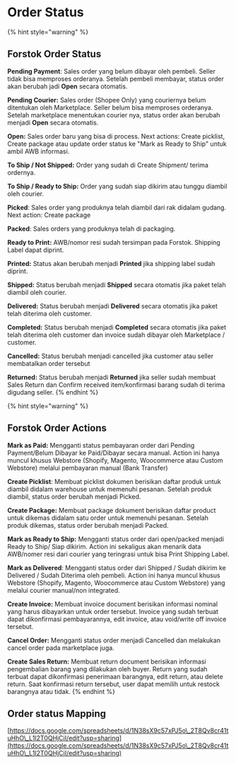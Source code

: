 # Order Status

{% hint style="warning" %}
## Forstok Order Status

**Pending Payment**:  Sales order yang belum dibayar oleh pembeli. Seller tidak bisa memproses orderanya. Setelah pembeli membayar, status order akan berubah jadi **Open** secara otomatis.

**Pending Courier:** Sales order (Shopee Only) yang couriernya belum ditentukan oleh Marketplace. Seller belum bisa memproses orderanya. Setelah marketplace menentukan courier nya, status order akan berubah menjadi **Open** secara otomatis.

**Open:** Sales order baru yang bisa di process. Next actions: Create picklist, Create package atau update order status ke "Mark as Ready to Ship" untuk ambil AWB informasi.&#x20;

**To Ship / Not Shipped:**  Order yang sudah di Create Shipment/ terima ordernya.

**To Ship / Ready to Ship:** Order yang sudah siap dikirim atau tunggu diambil oleh courier.&#x20;

**Picked**: Sales order yang produknya telah diambil dari rak didalam gudang. Next action: Create package

**Packed**: Sales orders yang produknya telah di packaging. &#x20;

**Ready to Print:** AWB/nomor resi sudah tersimpan pada Forstok. Shipping Label dapat diprint.

**Printed:** Status akan berubah menjadi **Printed** jika shipping label sudah diprint.

**Shipped:** Status berubah menjadi **Shipped** secara otomatis jika paket telah diambil oleh courier. &#x20;

**Delivered:** Status berubah menjadi **Delivered** secara otomatis jika paket telah diterima oleh customer.

**Completed:** Status berubah menjadi **Completed** secara otomatis jika paket telah diterima oleh customer dan invoice sudah dibayar oleh Marketplace / customer.

**Cancelled:** Status berubah menjadi cancelled jika customer atau seller membatalkan order tersebut

**Returned:** Status berubah menjadi **Returned** jika seller sudah membuat Sales Return dan Confirm received item/konfirmasi barang sudah di terima digudang seller.
{% endhint %}

{% hint style="warning" %}
## Forstok Order Actions

**Mark as Paid:** Mengganti status pembayaran order dari Pending Payment/Belum Dibayar ke Paid/Dibayar secara manual. Action ini hanya muncul khusus Webstore (Shopify, Magento, Woocommerce atau Custom Webstore) melalui pembayaran manual (Bank Transfer)

**Create Picklist**:  Membuat picklist dokumen berisikan daftar produk untuk diambil didalam warehouse untuk memenuhi pesanan. Setelah produk diambil, status order berubah menjadi Picked.

**Create Package:** Membuat package dokument berisikan daftar product untuk dikemas didalam satu order untuk memenuhi pesanan. Setelah produk dikemas, status order berubah menjadi Packed.&#x20;

**Mark as Ready to Ship:** Mengganti status order dari open/packed menjadi Ready to Ship/ Siap dikirim. Action ini sekaligus akan menarik data AWB/nomer resi dari courier yang teringrasi untuk bisa Print Shipping Label.

**Mark as Delivered**:  Mengganti status order dari Shipped / Sudah dikirim ke Delivered / Sudah Diterima oleh pembeli. Action ini hanya muncul khusus Webstore (Shopify, Magento, Woocommerce atau Custom Webstore) yang melalui courier manual/non integrated.

**Create Invoice:** Membuat invoice document berisikan informasi nominal yang harus dibayarkan untuk order tersebut. Invoice yang sudah terbuat dapat dikonfirmasi pembayarannya, edit invoice, atau void/write off invoice tersebut.

**Cancel Order:**  Mengganti status order menjadi Cancelled dan melakukan cancel order pada marketplace juga.

**Create Sales Return:**  Membuat return document berisikan informasi pengembalian barang yang dilakukan oleh buyer. Return yang sudah terbuat dapat dikonfirmasi penerimaan barangnya, edit return, atau delete return. Saat konfirmasi return tersebut, user dapat memilih untuk restock barangnya atau tidak.
{% endhint %}

## Order status Mapping

[https://docs.google.com/spreadsheets/d/1N38sX9c57xPJ5o\_2T8Qv8cr41tuHhO\_L1I2T0QHjCiI/edit?usp=sharing](https://docs.google.com/spreadsheets/d/1N38sX9c57xPJ5o\_2T8Qv8cr41tuHhO\_L1I2T0QHjCiI/edit?usp=sharing)
